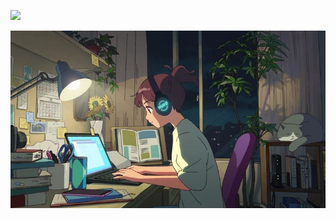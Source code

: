 ![](https://lifeofdiscipline.com/notion/habit/cm5bfm2h90000mq0cr0zsb1gf?darkTheme=0&key=cm5bfm9ab00000cmqd1mrd50y)

![](https://github.com/analauracoan/building-games/blob/main/_%20(8).jpeg)
